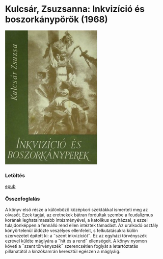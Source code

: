 # <a name="id_982">Kulcsár, Zsuzsanna: Inkvizíció és boszorkánypörök (1968)</a>
<img src="https://github.com/BercziSandor/calibre_lib/raw/main/Kulcsar%2C%20Zsuzsanna/Inkvizicio%20es%20boszorkanyporok%20%28982%29/cover.jpg" alt="cover" width="300"/>

### Letöltés
[epub](https://github.com/BercziSandor/calibre_lib/raw/main/Kulcsar%2C%20Zsuzsanna/Inkvizicio%20es%20boszorkanyporok%20%28982%29/Inkvizicio%20es%20boszorkanyporok%20-%20Kulcsar%2C%20Zsuzsanna.epub)

### Összefoglalás
<p class="description">A könyv első része a különböző középkori szektákkal ismerteti meg az olvasót. Ezek tagjai, az eretnekek bátran fordultak szembe a feudalizmus korának leghatalmasabb intézményével, a katolikus egyházzal, s ezzel tulajdonképpen a fennálló rend ellen intéztek támadást. Az uralkodó osztály könyörtelenül üldözte veszélyes ellenfeleit, s felkutatásukra külön szervezetet épített ki: a ˝szent inkvizíciót˝. Ez az egyházi törvényszék ezrével küldte máglyára a ˝hit és a rend˝ ellenségeit. A könyv nyomon követi a ˝szent törvényszék˝ szerencsétlen foglyát a letartóztatás pillanatától a kínzókamrán keresztül egészen a máglyáig.</p>

